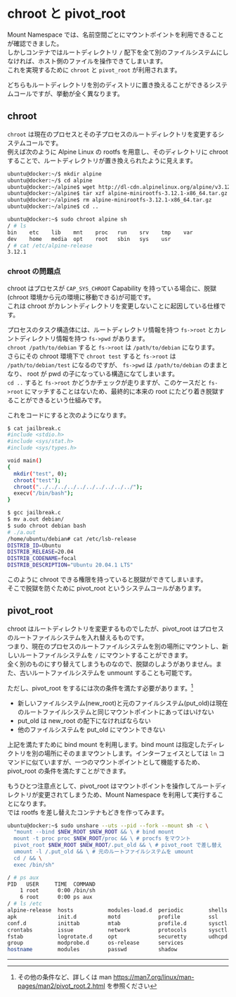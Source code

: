 # chroot と pivot_root

Mount Namespace では、名前空間ごとにマウントポイントを利用できることが確認できました。  
しかしコンテナではルートディレクトリ `/` 配下を全て別のファイルシステムにしなければ、ホスト側のファイルを操作できてしまいます。  
これを実現するために `chroot` と `pivot_root` が利用されます。

どちらもルートディレクトリを別のディストリに置き換えることができるシステムコールですが、挙動が全く異なります。

## chroot

`chroot` は現在のプロセスとその子プロセスのルートディレクトリを変更するシステムコールです。  
例えば次のように Alpine Linux の rootfs を用意し、そのディレクトリに chroot することで、ルートディレクトリが置き換えられたように見えます。

```sh
ubuntu@docker:~/$ mkdir alpine
ubuntu@docker:~/$ cd alpine
ubuntu@docker:~/alpine$ wget http://dl-cdn.alpinelinux.org/alpine/v3.12/releases/x86_64/alpine-minirootfs-3.12.1-x86_64.tar.gz
ubuntu@docker:~/alpine$ tar xzf alpine-minirootfs-3.12.1-x86_64.tar.gz
ubuntu@docker:~/alpine$ rm alpine-minirootfs-3.12.1-x86_64.tar.gz
ubuntu@docker:~/alpine$ cd ..

ubuntu@docker:~$ sudo chroot alpine sh
/ # ls
bin    etc    lib    mnt    proc   run    srv    tmp    var
dev    home   media  opt    root   sbin   sys    usr
/ # cat /etc/alpine-release
3.12.1
```

### chroot の問題点

chroot はプロセスが `CAP_SYS_CHROOT` Capability を持っている場合に、脱獄(chroot 環境から元の環境に移動できる)が可能です。  
これは chroot がカレントディレクトリを変更しないことに起因している仕様です。

プロセスのタスク構造体には、ルートディレクトリ情報を持つ `fs->root` とカレントディレクトリ情報を持つ `fs->pwd` があります。  
`chroot /path/to/debian` すると `fs->root` は `/path/to/debian` になります。  
さらにその chroot 環境下で `chroot test` すると `fs->root` は `/path/to/debian/test` になるのですが、 `fs->pwd` は `/path/to/debian` のままとなり、 root が pwd の子になっている構造になてしまいます。  
`cd ..` すると `fs->root` かどうかチェックが走りますが、このケースだと `fs->root` にマッチすることはないため、最終的に本来の root にたどり着き脱獄することができるという仕組みです。

これをコードにすると次のようになります。

```sh
$ cat jailbreak.c
#include <stdio.h>
#include <sys/stat.h>
#include <sys/types.h>

void main()
{
  mkdir("test", 0);
  chroot("test");
  chroot("../../../../../../../../../../");
  execv("/bin/bash");
}

$ gcc jailbreak.c
$ mv a.out debian/
$ sudo chroot debian bash
# ./a.out
/home/ubuntu/debian# cat /etc/lsb-release
DISTRIB_ID=Ubuntu
DISTRIB_RELEASE=20.04
DISTRIB_CODENAME=focal
DISTRIB_DESCRIPTION="Ubuntu 20.04.1 LTS"
```

このように chroot できる権限を持っていると脱獄ができてしまいます。  
そこで脱獄を防ぐために pivot_root というシステムコールがあります。

## pivot_root

chroot はルートディレクトリを変更するものでしたが、pivot_root はプロセスのルートファイルシステムを入れ替えるものです。  
つまり、現在のプロセスのルートファイルシステムを別の場所にマウントし、新しいルートファイルシステムを `/` にマウントすることができます。  
全く別のものにすり替えてしまうものなので、脱獄のしようがありません。また、古いルートファイルシステムを unmount することも可能です。  

ただし、pivot_root をするには次の条件を満たす必要があります。[^1]

* 新しいファイルシステム(new_root)と元のファイルシステム(put_old)は現在のルートファイルシステムと同じマウントポイントにあってはいけない
* put_old は new_root の配下になければならない
* 他のファイルシステムを put_old にマウントできない

上記を満たすために bind mount を利用します。bind mount は指定したディレクトリを別の場所にそのままマウントします。インターフェイスとしては `ln` コマンドに似ていますが、一つのマウントポイントとして機能するため、pivot_root の条件を満たすことができます。

もうひとつ注意点として、pivot_root はマウントポイントを操作してルートディレクトリが変更されてしまうため、Mount Namespace を利用して実行することになります。  
では rootfs を差し替えたコンテナもどきを作ってみます。

```sh
ubuntu@docker:~$ sudo unshare --uts --pid --fork --mount sh -c \
  "mount --bind $NEW_ROOT $NEW_ROOT && \ # bind mount
  mount -t proc proc $NEW_ROOT/proc && \ # procfs をマウント
  pivot_root $NEW_ROOT $NEW_ROOT/.put_old && \ # pivot_root で差し替え
  umount -l /.put_old && \ # 元のルートファイルシステムを umount
  cd / && \
  exec /bin/sh"

/ # ps aux
PID   USER     TIME  COMMAND
    1 root      0:00 /bin/sh
    6 root      0:00 ps aux
/ # ls /etc
alpine-release  hosts           modules-load.d  periodic        shells
apk             init.d          motd            profile         ssl
conf.d          inittab         mtab            profile.d       sysctl.conf
crontabs        issue           network         protocols       sysctl.d
fstab           logrotate.d     opt             securetty       udhcpd.conf
group           modprobe.d      os-release      services
hostname        modules         passwd          shadow
```

---

[^1]: その他の条件など、詳しくは man https://man7.org/linux/man-pages/man2/pivot_root.2.html を参照ください
